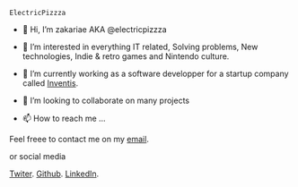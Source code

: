     ElectricPizzza

- 👋 Hi, I’m zakariae AKA @electricpizzza

- 👀 I’m interested in everything IT related, Solving problems, New technologies, Indie & retro games and Nintendo culture.

- 🌱 I’m currently working as a software developper for a startup company called [Inventis](https://inventis.ma/).

- 💞️ I’m looking to collaborate on many projects

- 📫 How to reach me ...

Feel freee to contact me on my [email](mailto:zakariae.dinar@gmail.com). 

or social media

[Twiter](https://twitter.com/pizzafordinar).
[Github](https://github.com/electricpizzza/).
[LinkedIn](https://ma.linkedin.com/in/zakariae-dinar).
